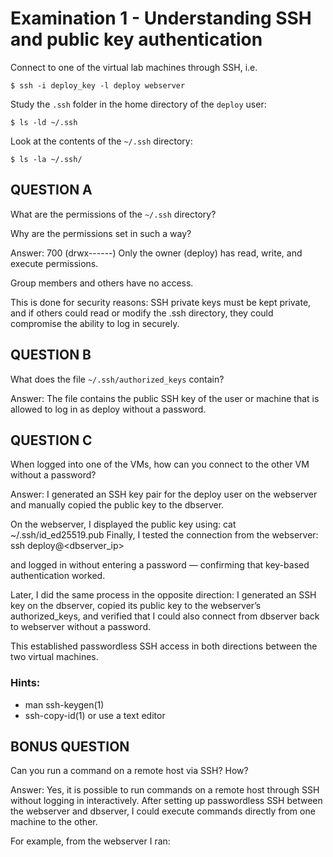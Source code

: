 # Examination 1 - Understanding SSH and public key authentication

Connect to one of the virtual lab machines through SSH, i.e.

    $ ssh -i deploy_key -l deploy webserver

Study the `.ssh` folder in the home directory of the `deploy` user:

    $ ls -ld ~/.ssh

Look at the contents of the `~/.ssh` directory:

    $ ls -la ~/.ssh/

## QUESTION A

What are the permissions of the `~/.ssh` directory?

Why are the permissions set in such a way?

Answer: 700 (drwx------)
Only the owner (deploy) has read, write, and execute permissions.

Group members and others have no access.

This is done for security reasons: SSH private keys must be kept private, and if others could read or modify the .ssh directory, they could compromise the ability to log in securely.

## QUESTION B

What does the file `~/.ssh/authorized_keys` contain?

Answer: The file contains the public SSH key of the user or machine that is allowed to log in as deploy without a password.



## QUESTION C

When logged into one of the VMs, how can you connect to the
other VM without a password?

Answer: I generated an SSH key pair for the deploy user on the webserver and manually copied the public key to the dbserver.

On the webserver, I displayed the public key using: 
cat ~/.ssh/id_ed25519.pub
Finally, I tested the connection from the webserver:
ssh deploy@<dbserver_ip>

and logged in without entering a password — confirming that key-based authentication worked.

Later, I did the same process in the opposite direction: I generated an SSH key on the dbserver, copied its public key to the webserver’s authorized_keys, and verified that I could also connect from dbserver back to webserver without a password.

This established passwordless SSH access in both directions between the two virtual machines.

### Hints:

* man ssh-keygen(1)
* ssh-copy-id(1) or use a text editor

## BONUS QUESTION

Can you run a command on a remote host via SSH? How?

Answer: Yes, it is possible to run commands on a remote host through SSH without logging in interactively.
After setting up passwordless SSH between the webserver and dbserver, I could execute commands directly from one machine to the other.

For example, from the webserver I ran:

